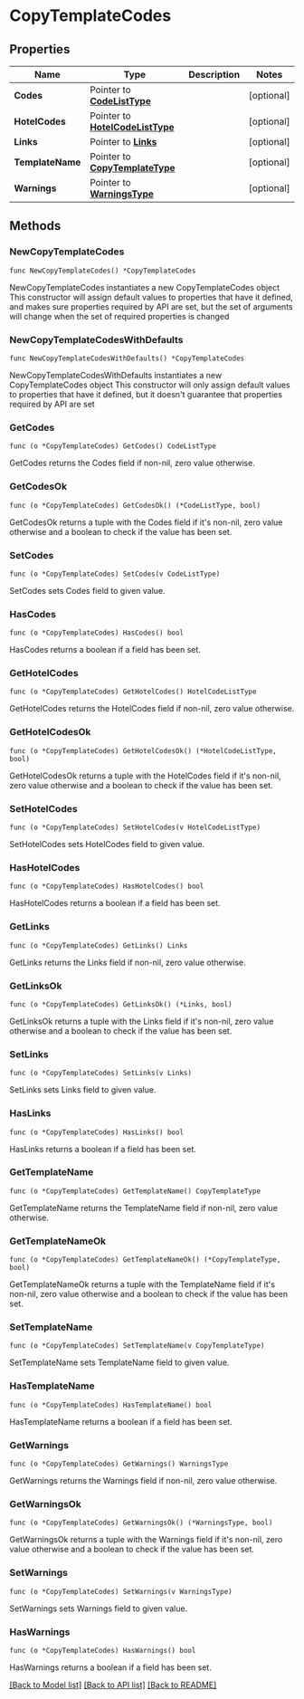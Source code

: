 # CopyTemplateCodes

## Properties

Name | Type | Description | Notes
------------ | ------------- | ------------- | -------------
**Codes** | Pointer to [**CodeListType**](CodeListType.md) |  | [optional] 
**HotelCodes** | Pointer to [**HotelCodeListType**](HotelCodeListType.md) |  | [optional] 
**Links** | Pointer to [**Links**](Links.md) |  | [optional] 
**TemplateName** | Pointer to [**CopyTemplateType**](CopyTemplateType.md) |  | [optional] 
**Warnings** | Pointer to [**WarningsType**](WarningsType.md) |  | [optional] 

## Methods

### NewCopyTemplateCodes

`func NewCopyTemplateCodes() *CopyTemplateCodes`

NewCopyTemplateCodes instantiates a new CopyTemplateCodes object
This constructor will assign default values to properties that have it defined,
and makes sure properties required by API are set, but the set of arguments
will change when the set of required properties is changed

### NewCopyTemplateCodesWithDefaults

`func NewCopyTemplateCodesWithDefaults() *CopyTemplateCodes`

NewCopyTemplateCodesWithDefaults instantiates a new CopyTemplateCodes object
This constructor will only assign default values to properties that have it defined,
but it doesn't guarantee that properties required by API are set

### GetCodes

`func (o *CopyTemplateCodes) GetCodes() CodeListType`

GetCodes returns the Codes field if non-nil, zero value otherwise.

### GetCodesOk

`func (o *CopyTemplateCodes) GetCodesOk() (*CodeListType, bool)`

GetCodesOk returns a tuple with the Codes field if it's non-nil, zero value otherwise
and a boolean to check if the value has been set.

### SetCodes

`func (o *CopyTemplateCodes) SetCodes(v CodeListType)`

SetCodes sets Codes field to given value.

### HasCodes

`func (o *CopyTemplateCodes) HasCodes() bool`

HasCodes returns a boolean if a field has been set.

### GetHotelCodes

`func (o *CopyTemplateCodes) GetHotelCodes() HotelCodeListType`

GetHotelCodes returns the HotelCodes field if non-nil, zero value otherwise.

### GetHotelCodesOk

`func (o *CopyTemplateCodes) GetHotelCodesOk() (*HotelCodeListType, bool)`

GetHotelCodesOk returns a tuple with the HotelCodes field if it's non-nil, zero value otherwise
and a boolean to check if the value has been set.

### SetHotelCodes

`func (o *CopyTemplateCodes) SetHotelCodes(v HotelCodeListType)`

SetHotelCodes sets HotelCodes field to given value.

### HasHotelCodes

`func (o *CopyTemplateCodes) HasHotelCodes() bool`

HasHotelCodes returns a boolean if a field has been set.

### GetLinks

`func (o *CopyTemplateCodes) GetLinks() Links`

GetLinks returns the Links field if non-nil, zero value otherwise.

### GetLinksOk

`func (o *CopyTemplateCodes) GetLinksOk() (*Links, bool)`

GetLinksOk returns a tuple with the Links field if it's non-nil, zero value otherwise
and a boolean to check if the value has been set.

### SetLinks

`func (o *CopyTemplateCodes) SetLinks(v Links)`

SetLinks sets Links field to given value.

### HasLinks

`func (o *CopyTemplateCodes) HasLinks() bool`

HasLinks returns a boolean if a field has been set.

### GetTemplateName

`func (o *CopyTemplateCodes) GetTemplateName() CopyTemplateType`

GetTemplateName returns the TemplateName field if non-nil, zero value otherwise.

### GetTemplateNameOk

`func (o *CopyTemplateCodes) GetTemplateNameOk() (*CopyTemplateType, bool)`

GetTemplateNameOk returns a tuple with the TemplateName field if it's non-nil, zero value otherwise
and a boolean to check if the value has been set.

### SetTemplateName

`func (o *CopyTemplateCodes) SetTemplateName(v CopyTemplateType)`

SetTemplateName sets TemplateName field to given value.

### HasTemplateName

`func (o *CopyTemplateCodes) HasTemplateName() bool`

HasTemplateName returns a boolean if a field has been set.

### GetWarnings

`func (o *CopyTemplateCodes) GetWarnings() WarningsType`

GetWarnings returns the Warnings field if non-nil, zero value otherwise.

### GetWarningsOk

`func (o *CopyTemplateCodes) GetWarningsOk() (*WarningsType, bool)`

GetWarningsOk returns a tuple with the Warnings field if it's non-nil, zero value otherwise
and a boolean to check if the value has been set.

### SetWarnings

`func (o *CopyTemplateCodes) SetWarnings(v WarningsType)`

SetWarnings sets Warnings field to given value.

### HasWarnings

`func (o *CopyTemplateCodes) HasWarnings() bool`

HasWarnings returns a boolean if a field has been set.


[[Back to Model list]](../README.md#documentation-for-models) [[Back to API list]](../README.md#documentation-for-api-endpoints) [[Back to README]](../README.md)


